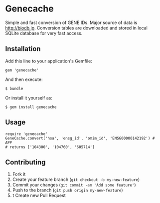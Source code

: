 # Genecache

Simple and fast conversion of GENE IDs. Major source of data is http://biodb.jp. Conversion tables are downloaded and stored in local SQLite database for very fast access.

## Installation

Add this line to your application's Gemfile:

    gem 'genecache'

And then execute:

    $ bundle

Or install it yourself as:

    $ gem install genecache

## Usage

    require 'genecache'
    GeneCache.convert('hsa', 'ensg_id', 'omim_id', 'ENSG00000142192') # APP 
    # returns ['104300', '104760', '605714']

## Contributing

1. Fork it
2. Create your feature branch (`git checkout -b my-new-feature`)
3. Commit your changes (`git commit -am 'Add some feature'`)
4. Push to the branch (`git push origin my-new-feature`)
5. t Create new Pull Request
